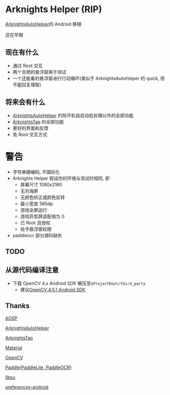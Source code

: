 # Arknights Helper (RIP)
[ArknightsAutoHelper](https://github.com/ninthDevilHAUNSTER/ArknightsAutoHelper)的 Android 移植

还在早期

## 现在有什么
- 通过 Root 交互
- 两个丑陋的悬浮窗用于测试
- 一个还能看的悬浮窗进行行动循环(类似于 ArknightsAutoHelper 的 quick, 但不能回复理智)

## 将来会有什么
- [ArknightsAutoHelper](https://github.com/ninthDevilHAUNSTER/ArknightsAutoHelper) 的除开机自启动批处理以外的全部功能
- [ArknightsTap](https://github.com/IcebemAst/ArknightsTap) 的全部功能
- 更好的界面和反馈
- 免 Root 交互方式

# 警告
- 字符串硬编码, 不国际化
- Arknights Helper 假设你的环境与测试时相同, 即
  - 屏幕尺寸 1080x2160
  - 无刘海屏
  - 无颜色矫正或颜色反转
  - 最小宽度 585dp
  - 游戏全屏运行
  - 游戏异型屏适配值为 0
  - 已 Root 且授权
  - 给予悬浮窗权限
- paddleocr 部分源码缺失

## TODO

## 从源代码编译注意
- 下载 OpenCV 4.x Android SDK 解压至`$ProjectRoot/third_party`
    - 建议[OpenCV 4.5.1 Android SDK](https://sourceforge.net/projects/opencvlibrary/files/4.5.1/opencv-4.5.1-android-sdk.zip/download)

## Thanks

[AOSP](https://source.android.com)

[ArknightsAutoHelper](https://github.com/ninthDevilHAUNSTER/ArknightsAutoHelper)

[ArknightsTap](https://github.com/IcebemAst/ArknightsTap)

[Material](https://material.io)

[OpenCV](https://opencv.org/)

[Paddle(PaddleLite, PaddleOCR)](https://paddlepaddle.org/)

[libsu](https://github.com/topjohnwu/libsu)

[preferencex-android](https://github.com/takisoft/preferencex-android)